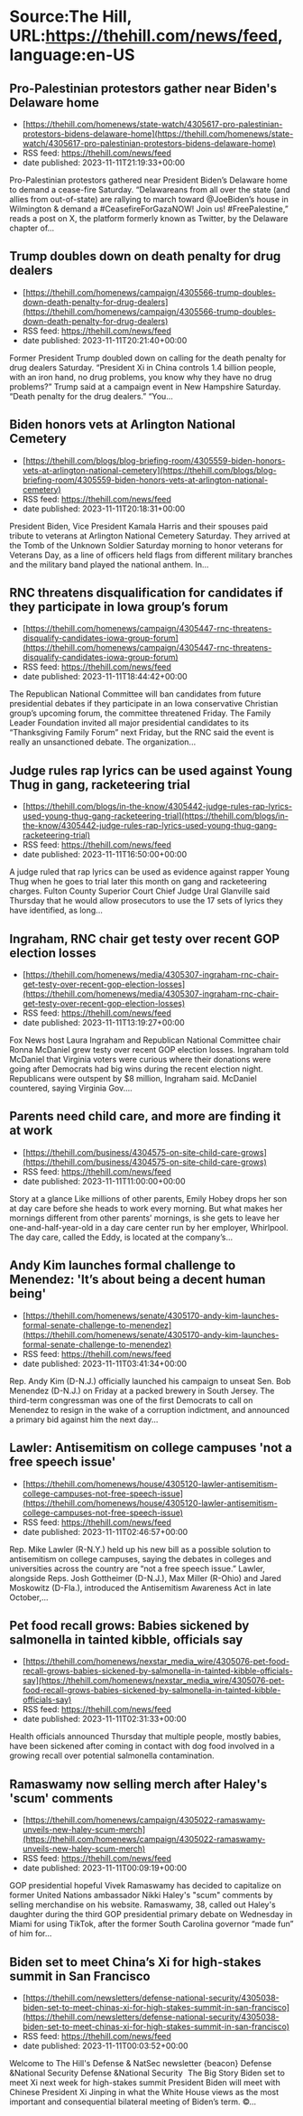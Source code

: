 # Source:The Hill, URL:https://thehill.com/news/feed, language:en-US

## Pro-Palestinian protestors gather near Biden's Delaware home
 - [https://thehill.com/homenews/state-watch/4305617-pro-palestinian-protestors-bidens-delaware-home](https://thehill.com/homenews/state-watch/4305617-pro-palestinian-protestors-bidens-delaware-home)
 - RSS feed: https://thehill.com/news/feed
 - date published: 2023-11-11T21:19:33+00:00

Pro-Palestinian protestors gathered near President Biden’s Delaware home to demand a cease-fire Saturday. “Delawareans from all over the state (and allies from out-of-state) are rallying to march toward @JoeBiden’s house in Wilmington &#38; demand a #CeasefireForGazaNOW! Join us! #FreePalestine,” reads a post on X, the platform formerly known as Twitter, by the Delaware chapter of...

## Trump doubles down on death penalty for drug dealers
 - [https://thehill.com/homenews/campaign/4305566-trump-doubles-down-death-penalty-for-drug-dealers](https://thehill.com/homenews/campaign/4305566-trump-doubles-down-death-penalty-for-drug-dealers)
 - RSS feed: https://thehill.com/news/feed
 - date published: 2023-11-11T20:21:40+00:00

Former President Trump doubled down on calling for the death penalty for drug dealers Saturday. “President Xi in China controls 1.4 billion people, with an iron hand, no drug problems, you know why they have no drug problems?” Trump said at a campaign event in New Hampshire Saturday. “Death penalty for the drug dealers.” “You...

## Biden honors vets at Arlington National Cemetery
 - [https://thehill.com/blogs/blog-briefing-room/4305559-biden-honors-vets-at-arlington-national-cemetery](https://thehill.com/blogs/blog-briefing-room/4305559-biden-honors-vets-at-arlington-national-cemetery)
 - RSS feed: https://thehill.com/news/feed
 - date published: 2023-11-11T20:18:31+00:00

President Biden, Vice President Kamala Harris and their spouses paid tribute to veterans at Arlington National Cemetery Saturday. They arrived at the Tomb of the Unknown Soldier Saturday morning to honor veterans for Veterans Day, as a line of officers held flags from different military branches and the military band played the national anthem. In...

## RNC threatens disqualification for candidates if they participate in Iowa group’s forum
 - [https://thehill.com/homenews/campaign/4305447-rnc-threatens-disqualify-candidates-iowa-group-forum](https://thehill.com/homenews/campaign/4305447-rnc-threatens-disqualify-candidates-iowa-group-forum)
 - RSS feed: https://thehill.com/news/feed
 - date published: 2023-11-11T18:44:42+00:00

The Republican National Committee will ban candidates from future presidential debates if they participate in an Iowa conservative Christian group’s upcoming forum, the committee threatened Friday. The Family Leader Foundation invited all major presidential candidates to its “Thanksgiving Family Forum” next Friday, but the RNC said the event is really an unsanctioned debate. The organization...

## Judge rules rap lyrics can be used against Young Thug in gang, racketeering trial
 - [https://thehill.com/blogs/in-the-know/4305442-judge-rules-rap-lyrics-used-young-thug-gang-racketeering-trial](https://thehill.com/blogs/in-the-know/4305442-judge-rules-rap-lyrics-used-young-thug-gang-racketeering-trial)
 - RSS feed: https://thehill.com/news/feed
 - date published: 2023-11-11T16:50:00+00:00

A judge ruled that rap lyrics can be used as evidence against rapper Young Thug when he goes to trial later this month on gang and racketeering charges. Fulton County Superior Court Chief Judge Ural Glanville said Thursday that he would allow prosecutors to use the 17 sets of lyrics they have identified, as long...

## Ingraham, RNC chair get testy over recent GOP election losses
 - [https://thehill.com/homenews/media/4305307-ingraham-rnc-chair-get-testy-over-recent-gop-election-losses](https://thehill.com/homenews/media/4305307-ingraham-rnc-chair-get-testy-over-recent-gop-election-losses)
 - RSS feed: https://thehill.com/news/feed
 - date published: 2023-11-11T13:19:27+00:00

Fox News host Laura Ingraham and Republican National Committee chair Ronna McDaniel grew testy over recent GOP election losses. Ingraham told McDaniel that Virginia voters were curious where their donations were going after Democrats had big wins during the recent election night. Republicans were outspent by $8 million, Ingraham said. McDaniel countered, saying Virginia Gov....

## Parents need child care, and more are finding it at work
 - [https://thehill.com/business/4304575-on-site-child-care-grows](https://thehill.com/business/4304575-on-site-child-care-grows)
 - RSS feed: https://thehill.com/news/feed
 - date published: 2023-11-11T11:00:00+00:00

Story at a glance Like millions of other parents, Emily Hobey drops her son at day care before she heads to work every morning.    But what makes her mornings different from other parents’ mornings, is she gets to leave her one-and-half-year-old in a day care center run by her employer, Whirlpool.    The day care, called the Eddy, is located at the company’s...

## Andy Kim launches formal challenge to Menendez: 'It’s about being a decent human being'
 - [https://thehill.com/homenews/senate/4305170-andy-kim-launches-formal-senate-challenge-to-menendez](https://thehill.com/homenews/senate/4305170-andy-kim-launches-formal-senate-challenge-to-menendez)
 - RSS feed: https://thehill.com/news/feed
 - date published: 2023-11-11T03:41:34+00:00

Rep. Andy Kim (D-N.J.) officially launched his campaign to unseat Sen. Bob Menendez (D-N.J.) on Friday at a packed brewery in South Jersey. The third-term congressman was one of the first Democrats to call on Menendez to resign in the wake of a corruption indictment, and announced a primary bid against him the next day...

## Lawler: Antisemitism on college campuses 'not a free speech issue'
 - [https://thehill.com/homenews/house/4305120-lawler-antisemitism-college-campuses-not-free-speech-issue](https://thehill.com/homenews/house/4305120-lawler-antisemitism-college-campuses-not-free-speech-issue)
 - RSS feed: https://thehill.com/news/feed
 - date published: 2023-11-11T02:46:57+00:00

Rep. Mike Lawler (R-N.Y.) held up his new bill as a possible solution to antisemitism on college campuses, saying the debates in colleges and universities across the country are “not a free speech issue.” Lawler, alongside Reps. Josh Gottheimer (D-N.J.), Max Miller (R-Ohio) and Jared Moskowitz (D-Fla.), introduced the Antisemitism Awareness Act in late October,...

## Pet food recall grows: Babies sickened by salmonella in tainted kibble, officials say
 - [https://thehill.com/homenews/nexstar_media_wire/4305076-pet-food-recall-grows-babies-sickened-by-salmonella-in-tainted-kibble-officials-say](https://thehill.com/homenews/nexstar_media_wire/4305076-pet-food-recall-grows-babies-sickened-by-salmonella-in-tainted-kibble-officials-say)
 - RSS feed: https://thehill.com/news/feed
 - date published: 2023-11-11T02:31:33+00:00

Health officials announced Thursday that multiple people, mostly babies, have been sickened after coming in contact with dog food involved in a growing recall over potential salmonella contamination.

## Ramaswamy now selling merch after Haley's 'scum' comments
 - [https://thehill.com/homenews/campaign/4305022-ramaswamy-unveils-new-haley-scum-merch](https://thehill.com/homenews/campaign/4305022-ramaswamy-unveils-new-haley-scum-merch)
 - RSS feed: https://thehill.com/news/feed
 - date published: 2023-11-11T00:09:19+00:00

GOP presidential hopeful Vivek Ramaswamy has decided to capitalize on former United Nations ambassador Nikki Haley's "scum" comments by selling merchandise on his website. Ramaswamy, 38, called out Haley's daughter during the third GOP presidential primary debate on Wednesday in Miami for using TikTok, after the former South Carolina governor “made fun” of him for...

## Biden set to meet China’s Xi for high-stakes summit in San Francisco
 - [https://thehill.com/newsletters/defense-national-security/4305038-biden-set-to-meet-chinas-xi-for-high-stakes-summit-in-san-francisco](https://thehill.com/newsletters/defense-national-security/4305038-biden-set-to-meet-chinas-xi-for-high-stakes-summit-in-san-francisco)
 - RSS feed: https://thehill.com/news/feed
 - date published: 2023-11-11T00:03:52+00:00

Welcome to The Hill's Defense &#038; NatSec newsletter {beacon} Defense &#038;National Security Defense &#038;National Security &#8202; The Big Story  Biden set to meet Xi next week for high-stakes summit President Biden will meet with Chinese President Xi Jinping in what the White House views as the most important and consequential bilateral meeting of Biden’s term. ©...

